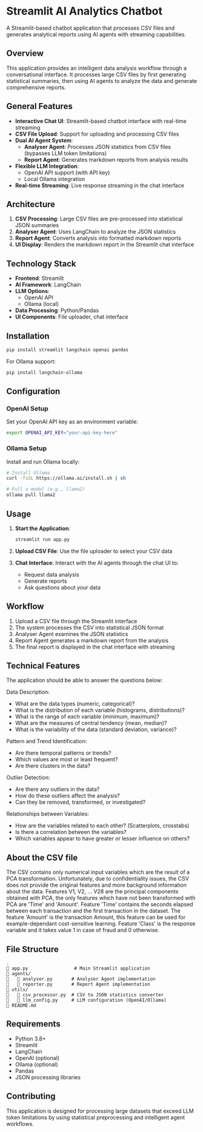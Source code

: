 # Streamlit AI Analytics Chatbot

A Streamlit-based chatbot application that processes CSV files and generates analytical reports using AI agents with streaming capabilities.

## Overview

This application provides an intelligent data analysis workflow through a conversational interface. It processes large CSV files by first generating statistical summaries, then using AI agents to analyze the data and generate comprehensive reports.

## General Features

- **Interactive Chat UI**: Streamlit-based chatbot interface with real-time streaming
- **CSV File Upload**: Support for uploading and processing CSV files
- **Dual AI Agent System**:
  - **Analyser Agent**: Processes JSON statistics from CSV files (bypasses LLM token limitations)
  - **Report Agent**: Generates markdown reports from analysis results
- **Flexible LLM Integration**:
  - OpenAI API support (with API key)
  - Local Ollama integration
- **Real-time Streaming**: Live response streaming in the chat interface

## Architecture

1. **CSV Processing**: Large CSV files are pre-processed into statistical JSON summaries
2. **Analyser Agent**: Uses LangChain to analyze the JSON statistics
3. **Report Agent**: Converts analysis into formatted markdown reports
4. **UI Display**: Renders the markdown report in the Streamlit chat interface

## Technology Stack

- **Frontend**: Streamlit
- **AI Framework**: LangChain
- **LLM Options**:
  - OpenAI API
  - Ollama (local)
- **Data Processing**: Python/Pandas
- **UI Components**: File uploader, chat interface

## Installation

```bash
pip install streamlit langchain openai pandas
```

For Ollama support:
```bash
pip install langchain-ollama
```

## Configuration

### OpenAI Setup
Set your OpenAI API key as an environment variable:
```bash
export OPENAI_API_KEY="your-api-key-here"
```

### Ollama Setup
Install and run Ollama locally:
```bash
# Install Ollama
curl -fsSL https://ollama.ai/install.sh | sh

# Pull a model (e.g., llama2)
ollama pull llama2
```

## Usage

1. **Start the Application**:
   ```bash
   streamlit run app.py
   ```

2. **Upload CSV File**: Use the file uploader to select your CSV data

3. **Chat Interface**: Interact with the AI agents through the chat UI to:
   - Request data analysis
   - Generate reports
   - Ask questions about your data

## Workflow

1. Upload a CSV file through the Streamlit interface
2. The system processes the CSV into statistical JSON format
3. Analyser Agent examines the JSON statistics
4. Report Agent generates a markdown report from the analysis
5. The final report is displayed in the chat interface with streaming

## Technical Features

The application should be able to answer the questions below:

Data Description:

* What are the data types (numeric, categorical)?
* What is the distribution of each variable (histograms, distributions)?
* What is the range of each variable (minimum, maximum)?
* What are the measures of central tendency (mean, median)?
* What is the variability of the data (standard deviation, variance)?

Pattern and Trend Identification:

* Are there temporal patterns or trends?
* Which values ​​are most or least frequent?
* Are there clusters in the data?

Outlier Detection:

* Are there any outliers in the data?
* How do these outliers affect the analysis?
* Can they be removed, transformed, or investigated?

Relationships between Variables:

* How are the variables related to each other? (Scatterplots, crosstabs)
* Is there a correlation between the variables?
* Which variables appear to have greater or lesser influence on others?

## About the CSV file 

The CSV contains only numerical input variables which are the result of a PCA transformation. Unfortunately, due to confidentiality issues, the CSV does not provide the original features and more background information about the data. Features V1, V2, … V28 are the principal components obtained with PCA, the only features which have not been transformed with PCA are 'Time' and 'Amount'. Feature 'Time' contains the seconds elapsed between each transaction and the first transaction in the dataset. The feature 'Amount' is the transaction Amount, this feature can be used for example-dependant cost-sensitive learning. Feature 'Class' is the response variable and it takes value 1 in case of fraud and 0 otherwise.


## File Structure

```
.
   app.py                 # Main Streamlit application
   agents/
      analyser.py       # Analyser Agent implementation
      reporter.py       # Report Agent implementation
   utils/
      csv_processor.py  # CSV to JSON statistics converter
      llm_config.py     # LLM configuration (OpenAI/Ollama)
   README.md
```

## Requirements

- Python 3.8+
- Streamlit
- LangChain
- OpenAI (optional)
- Ollama (optional)
- Pandas
- JSON processing libraries

## Contributing

This application is designed for processing large datasets that exceed LLM token limitations by using statistical preprocessing and intelligent agent workflows.